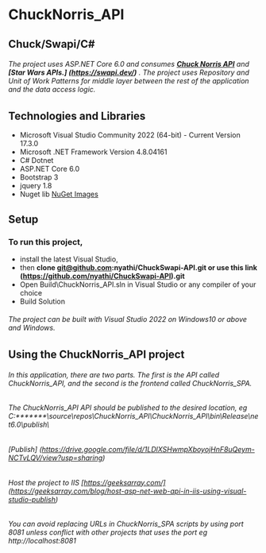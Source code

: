 # ChuckNorris_API
## Chuck/Swapi/C#

###### The project uses ASP.NET Core 6.0 and consumes **[Chuck Norris API](https://api.chucknorris.io/)** and **[Star Wars APIs.] (https://swapi.dev/)** . The project uses Repository and Unit of Work Patterns for middle layer between the rest of the application and the data access logic.

## Technologies and Libraries

* Microsoft Visual Studio Community 2022 (64-bit) - Current Version 17.3.0
* Microsoft .NET Framework Version 4.8.04161
* C# Dotnet
* ASP.NET Core 6.0
* Bootstrap 3
* jquery 1.8
* Nuget lib
[NuGet Images](https://drive.google.com/file/d/1LC61S_HpRQBxr3lXQOiBjJypuYAEbrXa/view?usp=sharing)


## Setup
### To run this project,
 * install the latest  Visual Studio, 
 * then **clone git@github.com:nyathi/ChuckSwapi-API.git  or use this link (https://github.com/nyathi/ChuckSwapi-API).git**
 * Open Build\ChuckNorris_API.sln in Visual Studio or any compiler of your choice
 * Build Solution
######  The project can be built with Visual Studio 2022 on Windows10 or above and Windows.



## Using the ChuckNorris_API project
###### In this application, there are two parts. The first is the API called ChuckNorris_API, and the second is the frontend called ChuckNorris_SPA.
###### The ChuckNorris_API API should be published to the desired location, eg C:*******\source\repos\ChuckNorris_API\ChuckNorris_API\bin\Release\net6.0\publish\
###### [Publish] (https://drive.google.com/file/d/1LDlXSHwmpXboyojHnF8uQeym-NCTvLQV/view?usp=sharing)
###### Host the project to IIS [https://geeksarray.com/] (https://geeksarray.com/blog/host-asp-net-web-api-in-iis-using-visual-studio-publish) 
###### You can avoid replacing URLs in ChuckNorris_SPA scripts by using port 8081 unless conflict with other projects that uses the port eg http://localhost:8081




